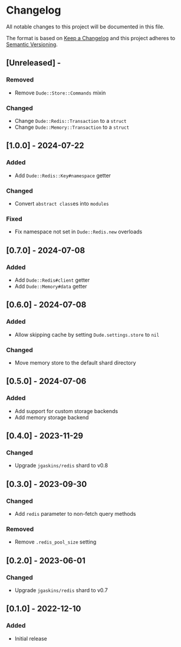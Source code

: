 # Changelog

All notable changes to this project will be documented in this file.

The format is based on [Keep a Changelog](http://keepachangelog.com/en/1.0.0/)
and this project adheres to [Semantic Versioning](http://semver.org/spec/v2.0.0.html).

## [Unreleased] - 

### Removed
- Remove `Dude::Store::Commands` mixin

### Changed
- Change `Dude::Redis::Transaction` to a `struct`
- Change `Dude::Memory::Transaction` to a `struct`

## [1.0.0] - 2024-07-22

### Added
- Add `Dude::Redis::Key#namespace` getter

### Changed
- Convert `abstract class`es into `modules`

### Fixed
- Fix namespace not set in `Dude::Redis.new` overloads

## [0.7.0] - 2024-07-08

### Added
- Add `Dude::Redis#client` getter
- Add `Dude::Memory#data` getter

## [0.6.0] - 2024-07-08

### Added
- Allow skipping cache by setting `Dude.settings.store` to `nil`

### Changed
- Move memory store to the default shard directory

## [0.5.0] - 2024-07-06

### Added
- Add support for custom storage backends
- Add memory storage backend

## [0.4.0] - 2023-11-29

### Changed
- Upgrade `jgaskins/redis` shard to v0.8

## [0.3.0] - 2023-09-30

### Changed
- Add `redis` parameter to non-fetch query methods

### Removed
- Remove `.redis_pool_size` setting

## [0.2.0] - 2023-06-01

### Changed
- Upgrade `jgaskins/redis` shard to v0.7

## [0.1.0] - 2022-12-10

### Added
- Initial release
